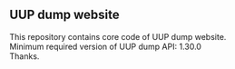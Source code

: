 UUP dump website
----------------

This repository contains core code of UUP dump website.  
Minimum required version of UUP dump API: 1.30.0  
Thanks.
